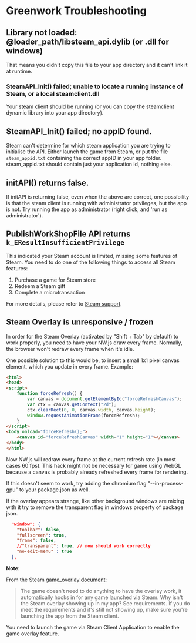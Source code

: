 # Greenwork Troubleshooting

## Library not loaded: @loader_path/libsteam_api.dylib (or .dll for windows)

That means you didn't copy this file to your app directory and it can't link it
at runtime.

### SteamAPI_Init() failed; unable to locate a running instance of Steam, or a local steamclient.dll

Your steam client should be running (or you can copy the steamclient dynamic
library into your app directory).

## SteamAPI_Init() failed; no appID found.

Steam can't determine for which steam application you are trying to initialise
the API. Either launch the game from Steam, or put the file `steam_appid.txt`
containing the correct appID in your app folder. steam_appid.txt should contain
just your application id, nothing else.

## initAPI() returns false.

If initAPI is returning false, even when the above are correct, one possibility
is that the steam client is running with administrator privileges, but the app
is not. Try running the app as administrator
(right click, and 'run as administrator').

## PublishWorkShopFile API returns `k_EResultInsufficientPrivilege`

This indicated your Steam account is limited, missing some features of Steam.
You need to do one of the following things to access all Steam features:

1. Purchase a game for Steam store
2. Redeem a Steam gift
3. Complete a microtransaction

For more details, please refer to
[Steam support](https://support.steampowered.com/kb_article.php?ref=3330-IAGK-7663).

## Steam Overlay is unresponsive / frozen

In order for the Steam Overlay (activated by "Shift + Tab" by default) to work
properly, you need to have your NW.js draw every frame. Normally, the browser
won't redraw every frame when it's idle.

One possible solution to this would be, to insert a small 1x1 pixel canvas
element, which you update in every frame. Example:

```html
<html>
<head>
<script>
    function forceRefresh() {
        var canvas = document.getElementById("forceRefreshCanvas");
        var ctx = canvas.getContext("2d");
        ctx.clearRect(0, 0, canvas.width, canvas.height);
        window.requestAnimationFrame(forceRefresh);
    }
</script>
<body onload="forceRefresh();">
    <canvas id="forceRefreshCanvas" width="1" height="1"></canvas>
</body>
</html>
```

Now NW.js will redraw every frame at the current refresh rate
(in most cases 60 fps). This hack might not be necessary for game using WebGL
because a canvas is probably already refreshed every frame for rendering.

If this doesn't seem to work, try adding the chromium flag "--in-process-gpu"
to your package.json as well.

If the overlay appears strange, like other background windows are mixing with it
try to remove the transparent flag in windows property of package json.

```json
  "window": {
    "toolbar": false,
    "fullscreen": true,
    "frame": false,
    //"transparent": true, // now should work correctly
    "no-edit-menu" : true
  },
```

**Note**:

From the Steam
[game_overlay document](https://partner.steamgames.com/documentation/game_overlay):

> The game doesn't need to do anything to have the overlay work, it
> automatically hooks in for any game launched via Steam.
> Why isn't the Steam overlay showing up in my app?
> See requirements. If you do meet the requirements and it's still not showing
> up, make sure you're launching the app from the Steam client.

You need to launch the game via Steam Client Application to enable the game
overlay feature.
